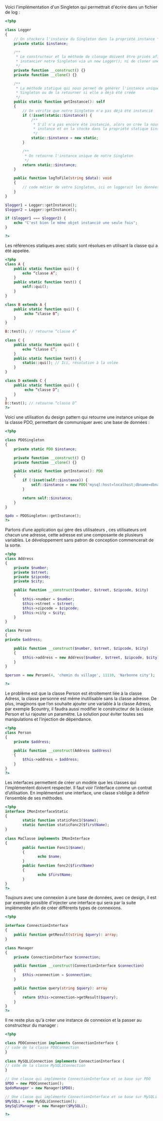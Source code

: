 Voici l'implémentation d'un Singleton qui permettrait d'écrire dans un fichier de log :
```php
<?php

class Logger
{
    // On stockera l'instance du Singleton dans la propriété instance */
    private static $instance;

    /**
     * Le constructeur et la méthode de clonage doivent être privés afin de ne pas pouvoir
     * instancier notre Singleton via un new Logger(); ni de cloner une instance existante
     */
    private function __construct() {}
    private function __clone() {}

    /**
     * La méthode statique qui nous permet de générer l'instance unique de notre
     * Singleton ou de la retourner si elle a déjà été créée
     */
    public static function getInstance(): self
    {
        // On vérifie que notre Singleton n'a pas déjà été instancié
        if (!isset(static::$instance)) {
            /**
             * S'il n'a pas encore été instancié, alors on crée la nouvelle 
             * instance et on la stocke dans la propriété statique $instance
             */
            static::$instance = new static;
        }

        /**
         * On retourne l'instance unique de notre Singleton
         */ 
        return static::$instance;
    }

    public function logToFile(string $data): void
    {
        // code métier de votre Singleton, ici on loggerait les données fournies
    }
}

$logger1 = Logger::getInstance();
$logger2 = Logger::getInstance();

if ($logger1 === $logger2) {
    echo "C'est bien le même objet instancié une seule fois";
}

?>
```

Les références statiques avec static sont résolues en utilisant la classe qui a été appelée.
```php
<?php
class A {
    public static function qui() {
        echo “classe A”;
    }
    public static function test() {
        self::qui();
    }
}

class B extends A {
    public static function qui() {
         echo “classe B”;
    }
}

B::test(); // retourne “classe A”

class C {
    public static function qui() {
        echo “classe C”;
    }
    public static function test() {
        static::qui(); // Ici, résolution à la volée
    }
}

class D extends C {
    public static function qui() {
         echo “classe D”;
    }
}
D::test(); // retourne “classe D”
?>
```


Voici une utilisation du design pattern qui retourne une instance unique de la classe PDO, 
permettant de communiquer avec une base de données :

```php
<?php

class PDOSingleton
{
    private static PDO $instance;

    private function __construct() {}
    private function __clone() {}

    public static function getInstance(): PDO
    {
        if (!isset(self::$instance)) {
            self::$instance = new PDO('mysql:host=localhost;dbname=dbname;charset=utf8', 'root', '');
        }

        return self::$instance;
    }
}

$pdo = PDOSingleton::getInstance();
?>
```


Partons d’une application qui gère des utilisateurs , ces utilisateurs ont chacun une adresse, 
cette adresse est une composante de plusieurs variables. Le développement sans patron de conception commencerait de la sorte.
```php
<?php
class Address
{
    private $number;
    private $street;
    private $zipcode;
    private $city;

    public function __construct($number, $street, $zipcode, $city)
    {
        $this->number = $number;
        $this->street = $street;
        $this->zipcode = $zipcode;
        $this->city = $city;
    }
}

class Person
{
private $address;

    public function __construct($number, $street, $zipcode, $city)
    {
        $this->address = new Address($number, $street, $zipcode, $city);
    }
}

$person = new Person(4, 'chemin du village', 11110, 'Narbonne city');

?>
```


Le problème est que la classe Person est étroitement liée à la classe Adress, 
la classe personne est même inutilisable sans la classe adresse. 
De plus, imaginons que l’on souhaite ajouter une variable à la classe Adress, 
par exemple $country, il faudra aussi modifier le constructeur de la classe Person et lui rajouter un paramètre. 
La solution pour éviter toutes ses manipulations et l’injection de dépendance.
```php
<?php
class Person
{
    private $address;

    public function __construct(Address $address)
    {
        $this->address = $address;
    }
}
?>
```

Les interfaces permettent de créer un modèle que les classes qui l'implémentent doivent respecter. 
Il faut voir l’interface comme un contrat d’utilisation. En implémentant une interface, 
une classe s’oblige à définir l’ensemble de ses méthodes.

```php
<?php 
interface IMonInterfaceStatic 
{   
        static function staticFonc1($name);   
        static function staticFonc2($firstName);  
} 
  
class MaClasse implements IMonInterface  
{    
        public function Fonc1($name);   
        {    
               echo $name;   
        } 
        public function fonc2($firstName)   
        {    
               echo $firstName;   
        }  
} 
?>
```

Toujours avec une connexion à une base de données, avec ce design, 
il est par exemple possible d'injecter une interface qui sera par la suite implémentée afin de créer différents types de connexions.

```php
<?php

interface ConnectionInterface
{
    public function getResult(string $query): array;
}

class Manager
{
    private ConnectionInterface $connection;

    public function __construct(ConnectionInterface $connection)
    {
        $this->connection = $connection;
    }

    public function query(string $query): array
    {
        return $this->connection->getResult($query);
    }
}
?>
```

Il ne reste plus qu'à créer une instance de connexion et la passer au constructeur du manager :

```php
<?php

class PDOConnection implements ConnectionInterface {
// code de la classe PDOConnection
}
 
class MySQLiConnection implements ConnectionInterface {
// code de la classe MySQLiConnection
}

// Une classe qui implémente ConnectionInterface et se base sur PDO
$PDO = new PDOConnection();
$pdoManager = new Manager($PDO);

// Une classe qui implémente ConnectionInterface et se base sur MySQLi
$MySQLi = new MySQLiConnection();
$mySqliManager = new Manager($MySQLi);

?>
```